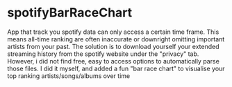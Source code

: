 # spotifyBarRaceChart

App that track you spotify data can only access a certain time frame. This means all-time ranking are often inaccurate or downright omitting important artists from your past. The solution is to download yourself your extended streaming history from the spotify website under the "privacy" tab.  
However, i did not find free, easy to access options to automatically parse those files. I did it myself, and added a fun "bar race chart" to visualise your top ranking artists/songs/albums over time
